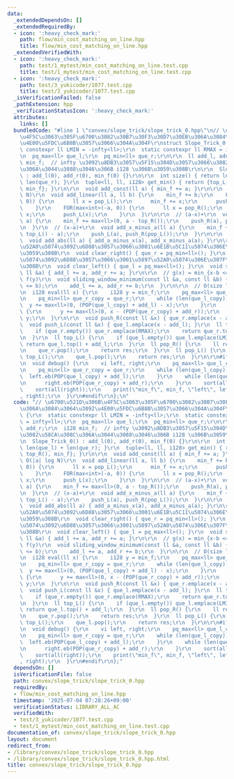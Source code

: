 ```yaml
---
data:
  _extendedDependsOn: []
  _extendedRequiredBy:
  - icon: ':heavy_check_mark:'
    path: flow/min_cost_matching_on_line.hpp
    title: flow/min_cost_matching_on_line.hpp
  _extendedVerifiedWith:
  - icon: ':heavy_check_mark:'
    path: test/1_mytest/min_cost_matching_on_line.test.cpp
    title: test/1_mytest/min_cost_matching_on_line.test.cpp
  - icon: ':heavy_check_mark:'
    path: test/3_yukicoder/1077.test.cpp
    title: test/3_yukicoder/1077.test.cpp
  _isVerificationFailed: false
  _pathExtension: hpp
  _verificationStatusIcon: ':heavy_check_mark:'
  attributes:
    links: []
  bundledCode: "#line 1 \"convex/slope_trick/slope_trick_0.hpp\"\n// \u6700\u521D\u306B\
    \u4F5C\u3063\u305F\u6700\u3082\u30B7\u30F3\u30D7\u30EB\u306A\u3084\u3064\u3092\
    \u4E00\u5FDC\u6B8B\u3057\u3066\u304A\u304F\r\nstruct Slope_Trick_0 {\r\n  static\
    \ constexpr ll LMIN = -infty<ll>;\r\n  static constexpr ll RMAX = infty<ll>;\r\
    \n  pq_max<ll> que_l;\r\n  pq_min<ll> que_r;\r\n\r\n  ll add_l, add_r;\r\n  i128\
    \ min_f;  // infty \u3092\u8DB3\u3057\u5F15\u304D\u3057\u3066\u3082\u58CA\u308C\
    \u306A\u3044\u3088\u3046\u306B i128 \u306B\u3059\u308B\r\n\r\n  Slope_Trick_0()\
    \ : add_l(0), add_r(0), min_f(0) {}\r\n\r\n  int size() { return len(que_l) +\
    \ len(que_r); }\r\n  tuple<ll, ll, i128> get_min() { return {top_L(), top_R(),\
    \ min_f}; }\r\n\r\n  void add_const(ll a) { min_f += a; }\r\n\r\n  // O(|a| log\
    \ N)\r\n  void add_linear(ll a, ll b) {\r\n    min_f += b;\r\n    FOR(max<int>(a,\
    \ 0)) {\r\n      ll x = pop_L();\r\n      min_f += x;\r\n      push_R(x);\r\n\
    \    }\r\n    FOR(max<int>(-a, 0)) {\r\n      ll x = pop_R();\r\n      min_f -=\
    \ x;\r\n      push_L(x);\r\n    }\r\n  }\r\n\r\n  // (a-x)+\r\n  void add_a_minus_x(ll\
    \ a) {\r\n    min_f += max<ll>(0, a - top_R());\r\n    push_R(a), push_L(pop_R());\r\
    \n  }\r\n  // (x-a)+\r\n  void add_x_minus_a(ll a) {\r\n    min_f += max<ll>(0,\
    \ top_L() - a);\r\n    push_L(a), push_R(pop_L());\r\n  }\r\n\r\n  // |x-a|\r\n\
    \  void add_abs(ll a) { add_a_minus_x(a), add_x_minus_a(a); }\r\n\r\n  // \u5897\
    \u52A0\u5074\u3092\u6D88\u3057\u3066\u3001\u6E1B\u5C11\u5074\u306E\u307F\u306B\
    \u3059\u308B\r\n  void clear_right() { que_r = pq_min<ll>(); }\r\n  // \u6E1B\u5C11\
    \u5074\u3092\u6D88\u3057\u3066\u3001\u5897\u52A0\u5074\u306E\u307F\u306B\u3059\
    \u308B\r\n  void clear_left() { que_l = pq_max<ll>(); }\r\n  void shift(const\
    \ ll &a) { add_l += a, add_r += a; }\r\n\r\n  // g(x) = min_{x-b <= y <= x-a}\
    \ f(y)\r\n  void sliding_window_minimum(const ll &a, const ll &b) {\r\n    assert(a\
    \ <= b);\r\n    add_l += a, add_r += b;\r\n  }\r\n\r\n  // O(size log(size))\r\
    \n  i128 eval(ll x) {\r\n    i128 y = min_f;\r\n    pq_max<ll> que_l_copy = que_l;\r\
    \n    pq_min<ll> que_r_copy = que_r;\r\n    while (len(que_l_copy)) {\r\n    \
    \  y += max<ll>(0, (POP(que_l_copy) + add_l) - x);\r\n    }\r\n    while (len(que_r_copy))\
    \ {\r\n      y += max<ll>(0, x - (POP(que_r_copy) + add_r));\r\n    }\r\n    return\
    \ y;\r\n  }\r\n\r\n  void push_R(const ll &x) { que_r.emplace(x - add_r); }\r\n\
    \  void push_L(const ll &x) { que_l.emplace(x - add_l); }\r\n  ll top_R() {\r\n\
    \    if (que_r.empty()) que_r.emplace(RMAX);\r\n    return que_r.top() + add_r;\r\
    \n  }\r\n  ll top_L() {\r\n    if (que_l.empty()) que_l.emplace(LMIN);\r\n   \
    \ return que_l.top() + add_l;\r\n  }\r\n  ll pop_R() {\r\n    ll res = top_R();\r\
    \n    que_r.pop();\r\n    return res;\r\n  }\r\n  ll pop_L() {\r\n    ll res =\
    \ top_L();\r\n    que_l.pop();\r\n    return res;\r\n  }\r\n\r\n#ifdef FASTIO\r\
    \n  void debug() {\r\n    vi left, right;\r\n    pq_max<ll> que_l_copy = que_l;\r\
    \n    pq_min<ll> que_r_copy = que_r;\r\n    while (len(que_l_copy)) {\r\n    \
    \  left.eb(POP(que_l_copy) + add_l);\r\n    }\r\n    while (len(que_r_copy)) {\r\
    \n      right.eb(POP(que_r_copy) + add_r);\r\n    }\r\n    sort(all(left));\r\n\
    \    sort(all(right));\r\n    print(\"min_f\", min_f, \"left\", left, \"right\"\
    , right);\r\n  }\r\n#endif\r\n};\n"
  code: "// \u6700\u521D\u306B\u4F5C\u3063\u305F\u6700\u3082\u30B7\u30F3\u30D7\u30EB\
    \u306A\u3084\u3064\u3092\u4E00\u5FDC\u6B8B\u3057\u3066\u304A\u304F\r\nstruct Slope_Trick_0\
    \ {\r\n  static constexpr ll LMIN = -infty<ll>;\r\n  static constexpr ll RMAX\
    \ = infty<ll>;\r\n  pq_max<ll> que_l;\r\n  pq_min<ll> que_r;\r\n\r\n  ll add_l,\
    \ add_r;\r\n  i128 min_f;  // infty \u3092\u8DB3\u3057\u5F15\u304D\u3057\u3066\
    \u3082\u58CA\u308C\u306A\u3044\u3088\u3046\u306B i128 \u306B\u3059\u308B\r\n\r\
    \n  Slope_Trick_0() : add_l(0), add_r(0), min_f(0) {}\r\n\r\n  int size() { return\
    \ len(que_l) + len(que_r); }\r\n  tuple<ll, ll, i128> get_min() { return {top_L(),\
    \ top_R(), min_f}; }\r\n\r\n  void add_const(ll a) { min_f += a; }\r\n\r\n  //\
    \ O(|a| log N)\r\n  void add_linear(ll a, ll b) {\r\n    min_f += b;\r\n    FOR(max<int>(a,\
    \ 0)) {\r\n      ll x = pop_L();\r\n      min_f += x;\r\n      push_R(x);\r\n\
    \    }\r\n    FOR(max<int>(-a, 0)) {\r\n      ll x = pop_R();\r\n      min_f -=\
    \ x;\r\n      push_L(x);\r\n    }\r\n  }\r\n\r\n  // (a-x)+\r\n  void add_a_minus_x(ll\
    \ a) {\r\n    min_f += max<ll>(0, a - top_R());\r\n    push_R(a), push_L(pop_R());\r\
    \n  }\r\n  // (x-a)+\r\n  void add_x_minus_a(ll a) {\r\n    min_f += max<ll>(0,\
    \ top_L() - a);\r\n    push_L(a), push_R(pop_L());\r\n  }\r\n\r\n  // |x-a|\r\n\
    \  void add_abs(ll a) { add_a_minus_x(a), add_x_minus_a(a); }\r\n\r\n  // \u5897\
    \u52A0\u5074\u3092\u6D88\u3057\u3066\u3001\u6E1B\u5C11\u5074\u306E\u307F\u306B\
    \u3059\u308B\r\n  void clear_right() { que_r = pq_min<ll>(); }\r\n  // \u6E1B\u5C11\
    \u5074\u3092\u6D88\u3057\u3066\u3001\u5897\u52A0\u5074\u306E\u307F\u306B\u3059\
    \u308B\r\n  void clear_left() { que_l = pq_max<ll>(); }\r\n  void shift(const\
    \ ll &a) { add_l += a, add_r += a; }\r\n\r\n  // g(x) = min_{x-b <= y <= x-a}\
    \ f(y)\r\n  void sliding_window_minimum(const ll &a, const ll &b) {\r\n    assert(a\
    \ <= b);\r\n    add_l += a, add_r += b;\r\n  }\r\n\r\n  // O(size log(size))\r\
    \n  i128 eval(ll x) {\r\n    i128 y = min_f;\r\n    pq_max<ll> que_l_copy = que_l;\r\
    \n    pq_min<ll> que_r_copy = que_r;\r\n    while (len(que_l_copy)) {\r\n    \
    \  y += max<ll>(0, (POP(que_l_copy) + add_l) - x);\r\n    }\r\n    while (len(que_r_copy))\
    \ {\r\n      y += max<ll>(0, x - (POP(que_r_copy) + add_r));\r\n    }\r\n    return\
    \ y;\r\n  }\r\n\r\n  void push_R(const ll &x) { que_r.emplace(x - add_r); }\r\n\
    \  void push_L(const ll &x) { que_l.emplace(x - add_l); }\r\n  ll top_R() {\r\n\
    \    if (que_r.empty()) que_r.emplace(RMAX);\r\n    return que_r.top() + add_r;\r\
    \n  }\r\n  ll top_L() {\r\n    if (que_l.empty()) que_l.emplace(LMIN);\r\n   \
    \ return que_l.top() + add_l;\r\n  }\r\n  ll pop_R() {\r\n    ll res = top_R();\r\
    \n    que_r.pop();\r\n    return res;\r\n  }\r\n  ll pop_L() {\r\n    ll res =\
    \ top_L();\r\n    que_l.pop();\r\n    return res;\r\n  }\r\n\r\n#ifdef FASTIO\r\
    \n  void debug() {\r\n    vi left, right;\r\n    pq_max<ll> que_l_copy = que_l;\r\
    \n    pq_min<ll> que_r_copy = que_r;\r\n    while (len(que_l_copy)) {\r\n    \
    \  left.eb(POP(que_l_copy) + add_l);\r\n    }\r\n    while (len(que_r_copy)) {\r\
    \n      right.eb(POP(que_r_copy) + add_r);\r\n    }\r\n    sort(all(left));\r\n\
    \    sort(all(right));\r\n    print(\"min_f\", min_f, \"left\", left, \"right\"\
    , right);\r\n  }\r\n#endif\r\n};"
  dependsOn: []
  isVerificationFile: false
  path: convex/slope_trick/slope_trick_0.hpp
  requiredBy:
  - flow/min_cost_matching_on_line.hpp
  timestamp: '2025-07-04 07:28:26+09:00'
  verificationStatus: LIBRARY_ALL_AC
  verifiedWith:
  - test/3_yukicoder/1077.test.cpp
  - test/1_mytest/min_cost_matching_on_line.test.cpp
documentation_of: convex/slope_trick/slope_trick_0.hpp
layout: document
redirect_from:
- /library/convex/slope_trick/slope_trick_0.hpp
- /library/convex/slope_trick/slope_trick_0.hpp.html
title: convex/slope_trick/slope_trick_0.hpp
---
```

